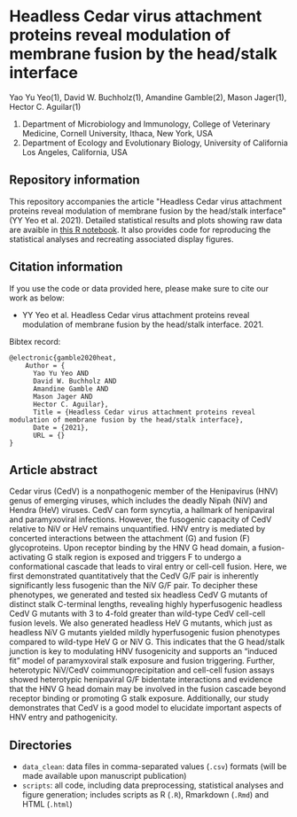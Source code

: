 # Headless Cedar virus attachment proteins reveal modulation of membrane fusion by the head/stalk interface
Yao Yu Yeo(1), David W. Buchholz(1), Amandine Gamble(2), Mason Jager(1), Hector C. Aguilar(1)

1. Department of Microbiology and Immunology, College of Veterinary Medicine, Cornell University, Ithaca, New York, USA
2. Department of Ecology and Evolutionary Biology, University of California Los Angeles, California, USA

## Repository information
This repository accompanies the article "Headless Cedar virus attachment proteins reveal modulation of membrane fusion by the head/stalk interface" (YY Yeo et al. 2021). Detailed statistical results and plots showing raw data are avaible in <a href="https://htmlpreview.github.io/?https://github.com/AmandineGamble/CedV_fusion_public/blob/master/scripts/data_analysis.html" target="_blank">this R notebook</a>. It also provides code for reproducing the statistical analyses and recreating associated display figures. 

## Citation information
If you use the code or data provided here, please make sure to cite our work as below:

- YY Yeo et al. Headless Cedar virus attachment proteins reveal modulation of membrane fusion by the head/stalk interface. 2021.

Bibtex record:
```
@electronic{gamble2020heat,
    Author = {
      Yao Yu Yeo AND
      David W. Buchholz AND
      Amandine Gamble AND 
      Mason Jager AND
      Hector C. Aguilar},
      Title = {Headless Cedar virus attachment proteins reveal modulation of membrane fusion by the head/stalk interface},
      Date = {2021},
      URL = {}
}
```

## Article abstract 
Cedar virus (CedV) is a nonpathogenic member of the Henipavirus (HNV) genus of emerging viruses, which includes the deadly Nipah (NiV) and Hendra (HeV) viruses. CedV can form syncytia, a hallmark of henipaviral and paramyxoviral infections. However, the fusogenic capacity of CedV relative to NiV or HeV remains unquantified. HNV entry is mediated by concerted interactions between the attachment (G) and fusion (F) glycoproteins. Upon receptor binding by the HNV G head domain, a fusion-activating G stalk region is exposed and triggers F to undergo a conformational cascade that leads to viral entry or cell-cell fusion. Here, we first demonstrated quantitatively that the CedV G/F pair is inherently significantly less fusogenic than the NiV G/F pair. To decipher these phenotypes, we generated and tested six headless CedV G mutants of distinct stalk C-terminal lengths, revealing highly hyperfusogenic headless CedV G mutants with 3 to 4-fold greater than wild-type CedV cell-cell fusion levels. We also generated headless HeV G mutants, which just as headless NiV G mutants yielded mildly hyperfusogenic fusion phenotypes compared to wild-type HeV G or NiV G. This indicates that the G head/stalk junction is key to modulating HNV fusogenicity and supports an “induced fit” model of paramyxoviral stalk exposure and fusion triggering. Further, heterotypic NiV/CedV coimmunoprecipitation and cell-cell fusion assays showed heterotypic henipaviral G/F bidentate interactions and evidence that the HNV G head domain may be involved in the fusion cascade beyond receptor binding or promoting G stalk exposure. Additionally, our study demonstrates that CedV is a good model to elucidate important aspects of HNV entry and pathogenicity.

## Directories
- ``data_clean``: data files in comma-separated values (``.csv``) formats (will be made available upon manuscript publication)
- ``scripts``: all code, including data preprocessing, statistical analyses and figure generation; includes scripts as R (``.R``), Rmarkdown (``.Rmd``) and HTML (``.html``)
